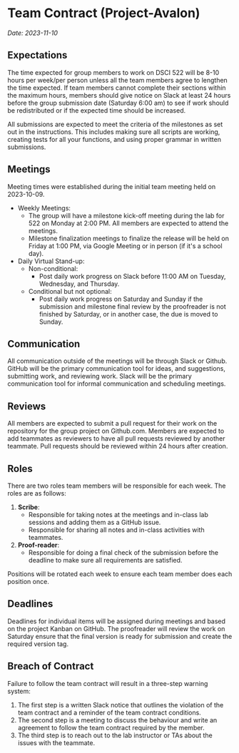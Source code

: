 # Team Contract (Project-Avalon)

_Date: 2023-11-10_

## Expectations

The time expected for group members to work on DSCI 522 will be 8-10 hours per week/per person unless all the team members agree to lengthen the time expected. If team members cannot complete their sections within the maximum hours, members should give notice on Slack at least 24 hours before the group submission date (Saturday 6:00 am) to see if work should be redistributed or if the expected time should be increased.

All submissions are expected to meet the criteria of the milestones as set out in the instructions. This includes making sure all scripts are working, creating tests for all your functions, and using proper grammar in written submissions.

## Meetings

Meeting times were established during the initial team meeting held on 2023-10-09. 

- Weekly Meetings:
   - The group will have a milestone kick-off meeting during the lab for 522 on Monday at 2:00 PM. All members are expected to attend the meetings.
   - Milestone finalization meetings to finalize the release will be held on Friday at 1:00 PM, via Google Meeting or in person (if it's a school day).
- Daily Virtual Stand-up:
   - Non-conditional:
      - Post daily work progress on Slack before 11:00 AM on Tuesday, Wednesday, and Thursday.
   - Conditional but not optional:
      - Post daily work progress on Saturday and Sunday if the submission and milestone final review by the proofreader is not finished by Saturday, or in another case, the due is moved to Sunday.

## Communication

All communication outside of the meetings will be through Slack or Github. GitHub will be the primary communication tool for ideas, and suggestions, submitting work, and reviewing work. Slack will be the primary communication tool for informal communication and scheduling meetings.

## Reviews

All members are expected to submit a pull request for their work on the repository for the group project on Github.com. Members are expected to add teammates as reviewers to have all pull requests reviewed by another teammate. Pull requests should be reviewed within 24 hours after creation.

## Roles

There are two roles team members will be responsible for each week. The roles are as follows:
1. **Scribe**:
   - Responsible for taking notes at the meetings and in-class lab sessions and adding them as a GitHub issue.
   - Responsible for sharing all notes and in-class activities with teammates.
2. **Proof-reader**:
   - Responsible for doing a final check of the submission before the deadline to make sure all requirements are satisfied.

Positions will be rotated each week to ensure each team member does each position once.

## Deadlines

Deadlines for individual items will be assigned during meetings and based on the project Kanban on GitHub. The proofreader will review the work on Saturday ensure that the final version is ready for submission and create the required version tag.

## Breach of Contract

Failure to follow the team contract will result in a three-step warning system:
1. The first step is a written Slack notice that outlines the violation of the team contract and a reminder of the team contract conditions.
2. The second step is a meeting to discuss the behaviour and write an agreement to follow the team contract required by the member.
3. The third step is to reach out to the lab instructor or TAs about the issues with the teammate.
